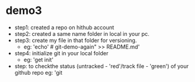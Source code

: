 # demo3


- step1: created a repo on hithub account
- step2: created a same name folder in local in your pc.
- step3: create my file in that folder for versioning.
    -   eg: 'echo' # git-demo-again" >> README.md'
- step4: initialize git in your local folder
    -   eg: 'get init'
- step: to checkthe status (untracked - 'red'/track file - 'green') of your github repo
    eg: 'git 
